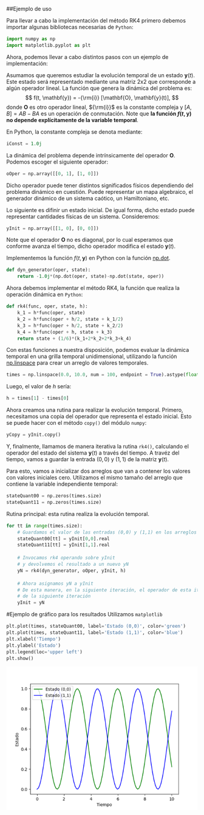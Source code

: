 ##Ejemplo de uso 

Para llevar a cabo la implementación del método RK4 primero debemos importar algunas bibliotecas necesarias de `Python`:
```python
import numpy as np
import matplotlib.pyplot as plt
```
Ahora, podemos llevar a cabo distintos pasos con un ejemplo de implementación:

Asumamos que queremos estudiar la evolución temporal de un estado $\mathbf{y}(t)$. Este estado será representado mediante una matriz 2x2 que corresponde a algún operador lineal. La función que genera la dinámica del problema es: 
$$
f(t, \mathbf{y}) = -{\rm{i}} [\mathbf{O}, \mathbf{y}(t)],
$$
donde $\mathbf{O}$ es otro operador lineal, ${\rm{i}}$ es la constante compleja y $[A, B] = AB - BA$ es un operación de conmutación. Note que **la función $f(t, \mathbf{y})$ no depende explícitamente de la variable temporal**.

En Python, la constante compleja se denota mediante:
```python
iConst = 1.0j 
```
La dinámica del problema depende intrínsicamente del operador $\mathbf{O}$. Podemos escoger el siguiente operador:

```python 
oOper = np.array([[0, 1], [1, 0]])
```

Dicho operador puede tener distintos significados físicos dependiendo del problema dinámico en cuestión. Puede representar un mapa algebraico, el generador dinámico de un sistema caótico, un Hamiltoniano, etc. 

Lo siguiente es difinir un estado inicial. De igual forma, dicho estado puede representar cantidades físicas de un sistema. Consideremos:

```python 
yInit = np.array([[1, 0], [0, 0]])
```

Note que el operador $\mathbf{O}$ no es diagonal, por lo cual esperamos que conforme avanza el tiempo, dicho operador modifica el estado $\mathbf{y}(t)$.

Implementemos la función $f(t, \mathbf{y})$ en Python con la función [np.dot](https://numpy.org/doc/stable/reference/generated/numpy.dot.html).

```python 
def dyn_generator(oper, state):
    return -1.0j*(np.dot(oper, state)-np.dot(state, oper))
```

Ahora debemos implementar el método RK4, la función que realiza la operación dinámica en `Python`:

```python
def rk4(func, oper, state, h):
    k_1 = h*func(oper, state)
    k_2 = h*func(oper + h/2, state + k_1/2)
    k_3 = h*func(oper + h/2, state + k_2/2)
    k_4 = h*func(oper + h, state + k_3)
    return state + (1/6)*(k_1+2*k_2+2*k_3+k_4)
```

Con estas funciones a nuestra disposición, podemos evaluar la dinámica temporal en una grilla temporal unidimensional, utilizando la función [np.linspace](https://numpy.org/doc/stable/reference/generated/numpy.linspace.html) para crear un arreglo de valores temporales.

```python 
times = np.linspace(0.0, 10.0, num = 100, endpoint = True).astype(float)
```

Luego, el valor de $h$ sería:
```python 
h = times[1] - times[0]
```

Ahora creamos una rutina para realizar la evolución temporal. Primero, necesitamos una copia del operador que representa el estado inicial. Esto se puede hacer con el método `copy()` del módulo `numpy`: 

```python 
yCopy = yInit.copy()
```

Y, finalmente, llamamos de manera iterativa la rutina `rk4()`, calculando el operador del estado del sistema $\mathbf{y}(t)$ a través del tiempo. A travéz del tiempo, vamos a guardar la entrada $(0, 0)$ y $(1, 1)$ de la matriz $\mathbf{y}(t)$. 

Para esto, vamos a inicializar dos arreglos que van a contener los valores con valores iniciales cero. Utilizamos el mismo tamaño del arreglo que contiene la variable independiente temporal: 

```python 
stateQuant00 = np.zeros(times.size)
stateQuant11 = np.zeros(times.size)
```

Rutina principal: esta rutina realiza la evolución temporal.
```python
for tt in range(times.size):
    # Guardamos el valor de las entradas (0,0) y (1,1) en los arreglos que definimos
    stateQuant00[tt] = yInit[0,0].real
    stateQuant11[tt] = yInit[1,1].real

    # Invocamos rk4 operando sobre yInit
    # y devolvemos el resultado a un nuevo yN
    yN = rk4(dyn_generator, oOper, yInit, h)
    
    # Ahora asignamos yN a yInit
    # De esta manera, en la siguiente iteración, el operador de esta iteración se convierte en el inicial
    # de la siguiente iteración
    yInit = yN
```
#Ejemplo de gráfico para los resultados 
Utilizamos `matplotlib`
```python
plt.plot(times, stateQuant00, label='Estado (0,0)', color='green')
plt.plot(times, stateQuant11, label='Estado (1,1)', color='blue')
plt.xlabel('Tiempo')
plt.ylabel('Estado')
plt.legend(loc='upper left')
plt.show()
```

![Gráfica](grafica.png)





